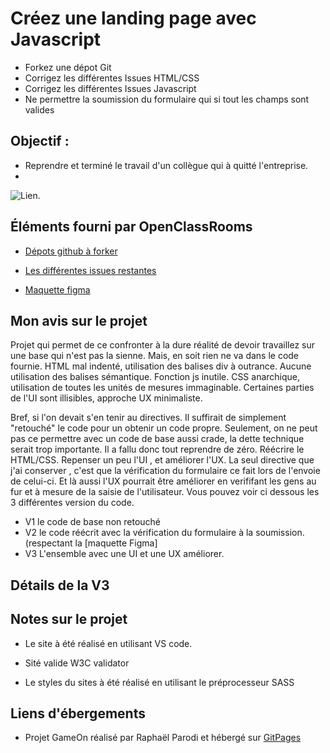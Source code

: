 # Créez une landing page avec Javascript

- Forkez une dépot Git
- Corrigez les différentes Issues HTML/CSS
- Corrigez les différentes Issues Javascript
- Ne permettre la soumission du formulaire qui si tout les champs sont valides



## Objectif :

- Reprendre et terminé le travail d'un collègue qui à quitté l'entreprise.
- 

![Lien](https://user.oc-static.com/upload/2020/08/14/15974189716945_image2.png).


## Éléments fourni par OpenClassRooms

- [Dépots github à forker](https://github.com/OpenClassrooms-Student-Center/GameOn-website-FR/)

- [Les différentes issues restantes](https://github.com/OpenClassrooms-Student-Center/GameOn-website-FR/issues)

- [Maquette figma](https://www.figma.com/file/prxFGnSUoEhk6PTcMaJQim/UI-Design-GameOn-EN?node-id=0%3A1)

## Mon avis sur le projet

Projet qui permet de ce confronter à la dure réalité de devoir travaillez sur une base qui n'est pas la sienne. Mais, en soit rien ne va dans le code fournie. HTML mal indenté, utilisation des balises div à outrance. Aucune utilisation des balises sémantique. Fonction js inutile. CSS anarchique, utilisation de toutes les unités de mesures immaginable. Certaines parties de l'UI sont illisibles, approche UX minimaliste.

Bref, si l'on devait s'en tenir au directives. Il suffirait de simplement "retouché" le code pour un obtenir un code propre. Seulement, on ne peut pas ce permettre avec un code de base aussi crade, la dette technique serait trop importante. Il a fallu donc tout reprendre de zéro. Réécrire le HTML/CSS. Repenser un peu l'UI , et améliorer l'UX. La seul directive que j'ai conserver , c'est que la vérification du formulaire ce fait lors de l'envoie de celui-ci. Et là aussi l'UX pourrait être améliorer en verififant les gens au fur et à mesure de la saisie de l'utilisateur. Vous pouvez voir ci dessous les 3 différentes version du code.

- V1 le code de base non retouché
- V2 le code réécrit avec la vérification du formulaire à la soumission. (respectant la [maquette Figma]
- V3 L'ensemble avec une UI et une UX améliorer.

## Détails de la V3


## Notes sur le projet

- Le site à été réalisé en utilisant VS code.

- Sité valide W3C validator

- Le styles du sites à été réalisé en utilisant le préprocesseur SASS


## Liens d'ébergements

- Projet GameOn réalisé par Raphaël Parodi et hébergé sur [GitPages](https://raficraft.github.io/raphaelparodi_P4_08022021/)
